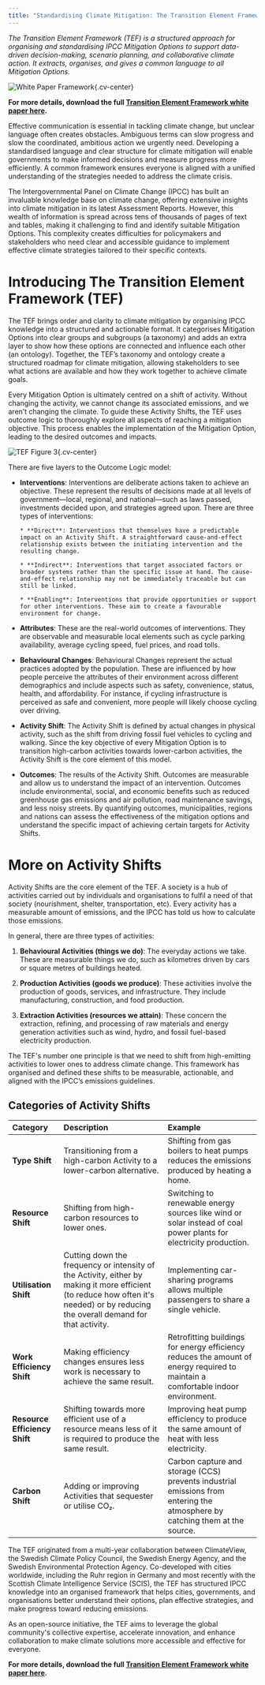```yaml
---
title: "Standardising Climate Mitigation: The Transition Element Framework"
---
```



*The Transition Element Framework (TEF) is a structured approach for organising and standardising IPCC Mitigation Options to support data-driven decision-making, scenario planning, and collaborative climate action. It extracts, organises, and gives a common language to all Mitigation Options.*

![White Paper Framework](/images/white_paper_framework.png){.cv-center}


**For more details, download the full [Transition Element Framework white paper here](/downloads/white_paper_standardising_climate_mitigation.pdf).**  


Effective communication is essential in tackling climate change, but unclear language often creates obstacles. Ambiguous terms can slow progress and slow the coordinated, ambitious action we urgently need. Developing a standardised language and clear structure for climate mitigation will enable governments to make informed decisions and measure progress more efficiently. A common framework ensures everyone is aligned with a unified understanding of the strategies needed to address the climate crisis.

The Intergovernmental Panel on Climate Change (IPCC) has built an invaluable knowledge base on climate change, offering extensive insights into climate mitigation in its latest Assessment Reports. However, this wealth of information is spread across tens of thousands of pages of text and tables, making it challenging to find and identify suitable Mitigation Options. This complexity creates difficulties for policymakers and stakeholders who need clear and accessible guidance to implement effective climate strategies tailored to their specific contexts.

# Introducing The Transition Element Framework (TEF)

The TEF brings order and clarity to climate mitigation by organising IPCC knowledge into a structured and actionable format. It categorises Mitigation Options into clear groups and subgroups (a taxonomy) and adds an extra layer to show how these options are connected and influence each other (an ontology). Together, the TEF’s taxonomy and ontology create a structured roadmap for climate mitigation, allowing stakeholders to see what actions are available and how they work together to achieve climate goals.

Every Mitigation Option is ultimately centred on a shift of activity. Without changing the activity, we cannot change its associated emissions, and we aren’t changing the climate. To guide these Activity Shifts, the TEF uses outcome logic to thoroughly explore all aspects of reaching a mitigation objective. This process enables the implementation of the Mitigation Option, leading to the desired outcomes and impacts.

![TEF Figure 3](/images/tef_figure3.svg){.cv-center}

There are five layers to the Outcome Logic model:

* **Interventions**: Interventions are deliberate actions taken to achieve an objective. These represent the results of decisions made at all levels of government—local, regional, and national—such as laws passed, investments decided upon, and strategies agreed upon. There are three types of interventions:

	  * **Direct**: Interventions that themselves have a predictable impact on an Activity Shift. A straightforward cause-and-effect relationship exists between the initiating intervention and the resulting change.

	  * **Indirect**: Interventions that target associated factors or broader systems rather than the specific issue at hand. The cause-and-effect relationship may not be immediately traceable but can still be linked.  

	  * **Enabling**: Interventions that provide opportunities or support for other interventions. These aim to create a favourable environment for change.

* **Attributes**: These are the real-world outcomes of interventions. They are observable and measurable local elements such as cycle parking availability, average cycling speed, fuel prices, and road tolls. 

* **Behavioural Changes**: Behavioural Changes represent the actual practices adopted by the population. These are influenced by how people perceive the attributes of their environment across different demographics and include aspects such as safety, convenience, status, health, and affordability. For instance, if cycling infrastructure is perceived as safe and convenient, more people will likely choose cycling over driving. 

* **Activity Shift**: The Activity Shift is defined by actual changes in physical activity, such as the shift from driving fossil fuel vehicles to cycling and walking. Since the key objective of every Mitigation Option is to transition high-carbon activities towards lower-carbon activities, the Activity Shift is the core element of this model. 

* **Outcomes**: The results of the Activity Shift. Outcomes are measurable and allow us to understand the impact of an intervention. Outcomes include environmental, social, and economic benefits such as reduced greenhouse gas emissions and air pollution, road maintenance savings, and less noisy streets. By quantifying outcomes, municipalities, regions and nations can assess the effectiveness of the mitigation options and understand the specific impact of achieving certain targets for Activity Shifts.

# More on Activity Shifts

Activity Shifts are the core element of the TEF. A society is a hub of activities carried out by individuals and organisations to fulfil a need of that society (nourishment, shelter, transportation, etc). Every activity has a measurable amount of emissions, and the IPCC has told us how to calculate those emissions. 

In general, there are three types of activities:

1. **Behavioural Activities (things we do)**: The everyday actions we take. These are measurable things we do, such as kilometres driven by cars or square metres of buildings heated. 

2. **Production Activities (goods we produce)**: These activities involve the production of goods, services, and infrastructure. They include manufacturing, construction, and food production. 

3. **Extraction Activities (resources we attain)**: These concern the extraction, refining, and processing of raw materials and energy generation activities such as wind, hydro, and fossil fuel-based electricity production.

The TEF's number one principle is that we need to shift from high-emitting activities to lower ones to address climate change. This framework has organised and defined these shifts to be measurable, actionable, and aligned with the IPCC’s emissions guidelines.

## Categories of Activity Shifts

| Category | Description | Example |
| :---- | :---- | :---- |
| **Type Shift** | Transitioning from a high-carbon Activity to a lower-carbon alternative. | Shifting from gas boilers to heat pumps reduces the emissions produced by heating a home. |
| **Resource Shift** | Shifting from high-carbon resources to lower ones. | Switching to renewable energy sources like wind or solar instead of coal power plants for electricity production. |
| **Utilisation Shift** | Cutting down the frequency or intensity of the Activity, either by making it more efficient (to reduce how often it's needed) or by reducing the overall demand for that activity. | Implementing car-sharing programs allows multiple passengers to share a single vehicle. |
| **Work Efficiency Shift** | Making efficiency changes ensures less work is necessary to achieve the same result. | Retrofitting buildings for energy efficiency reduces the amount of energy required to maintain a comfortable indoor environment.  |
| **Resource Efficiency Shift** | Shifting towards more efficient use of a resource means less of it is required to produce the same result. | Improving heat pump efficiency to produce the same amount of heat with less electricity. |
| **Carbon Shift** | Adding or improving Activities that sequester or utilise CO₂. | Carbon capture and storage (CCS) prevents industrial emissions from entering the atmosphere by catching them at the source. |

The TEF originated from a multi-year collaboration between ClimateView, the Swedish Climate Policy Council, the Swedish Energy Agency, and the Swedish Environmental Protection Agency. Co-developed with cities worldwide, including the Ruhr region in Germany and most recently with the Scottish Climate Intelligence Service (SCIS), the TEF has structured IPCC knowledge into an organised framework that helps cities, governments, and organisations better understand their options, plan effective strategies, and make progress toward reducing emissions. 

As an open-source initiative, the TEF aims to leverage the global community's collective expertise, accelerate innovation, and enhance collaboration to make climate solutions more accessible and effective for everyone.

**For more details, download the full [Transition Element Framework white paper here](/downloads/white_paper_standardising_climate_mitigation.pdf).**  

